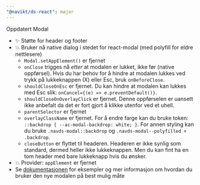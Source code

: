 ```yaml
---
"@navikt/ds-react": major
---
```


Oppdatert Modal

- :sparkles: Støtte for header og footer
- :boom: Bruker nå native dialog i stedet for react-modal (med polyfill for eldre nettlesere)
  - `Modal.setAppElement()` er fjernet
  - `onClose` trigges nå _etter_ at modalen er lukket, ikke før (native oppførsel). Hvis du har behov for å hindre at modalen lukkes ved trykk på lukkeknappen (X) eller Esc, bruk `onBeforeClose`.
  - `shouldCloseOnEsc` er fjernet. Du kan hindre at modalen kan lukkes med Esc slik: `onCancel={(e) => e.preventDefault()}`.
  - `shouldCloseOnOverlayClick` er fjernet. Denne oppførselen er uansett ikke anbefalt da det er fort gjort å klikke utenfor ved et uhell.
  - `parentSelector` er fjernet
  - `overlayClassName` er fjernet. For å endre farge kan du bruke token: `::backdrop { --ac-modal-backdrop: white; }`. For annen styling kan du bruke `.navds-modal::backdrop` og `.navds-modal--polyfilled + .backdrop`.
  - `closeButton` er flyttet til headeren. Headeren er ikke synlig som standard, dermed heller ikke lukkeknappen. Men du kan fint ha en tom header med bare lukkeknapp hvis du ønsker.
- :boom: Provider: `appElement` er fjernet
- Se [dokumentasjonen](https://aksel.nav.no/komponenter/core/modal) for eksempler og mer informasjon om hvordan du bruker den nye modalen på best mulig måte
